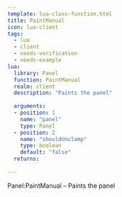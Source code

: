 ```yaml
---
template: lua-class-function.html
title: PaintManual
icon: lua-client
tags:
  - lua
  - client
  - needs-verification
  - needs-example
lua:
  library: Panel
  function: PaintManual
  realm: client
  description: "Paints the panel"
  
  arguments:
  - position: 1
    name: "panel"
    type: Panel
  - position: 2
    name: "shouldUnclamp"
    type: boolean
    default: "false"
  returns:
    
---
```


<div class="lua__search__keywords">
Panel:PaintManual &#x2013; Paints the panel
</div>
